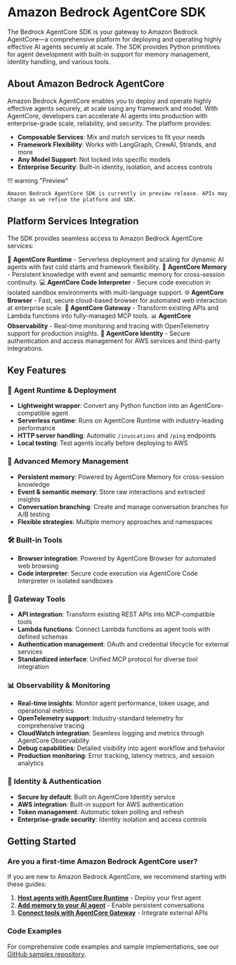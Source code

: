 # Amazon Bedrock AgentCore SDK

The Bedrock AgentCore SDK is your gateway to Amazon Bedrock AgentCore—a comprehensive platform for deploying and operating highly effective AI agents securely at scale. The SDK provides Python primitives for agent development with built-in support for memory management, identity handling, and various tools.

## About Amazon Bedrock AgentCore

Amazon Bedrock AgentCore enables you to deploy and operate highly effective agents securely, at scale using any framework and model. With AgentCore, developers can accelerate AI agents into production with enterprise-grade scale, reliability, and security. The platform provides:

- **Composable Services**: Mix and match services to fit your needs
- **Framework Flexibility**: Works with LangGraph, CrewAI, Strands, and more
- **Any Model Support**: Not locked into specific models
- **Enterprise Security**: Built-in identity, isolation, and access controls

!!! warning "Preview"

    Amazon Bedrock AgentCore SDK is currently in preview release. APIs may change as we refine the platform and SDK.

## Platform Services Integration

The SDK provides seamless access to Amazon Bedrock AgentCore services:

🚀 **AgentCore Runtime** - Serverless deployment and scaling for dynamic AI agents with fast cold starts and framework flexibility.
🧠 **AgentCore Memory** - Persistent knowledge with event and semantic memory for cross-session continuity.
💻 **AgentCore Code Interpreter** - Secure code execution in isolated sandbox environments with multi-language support.
🌐 **AgentCore Browser** -  Fast, secure cloud-based browser for automated web interaction at enterprise scale.
🔗 **AgentCore Gateway** - Transform existing APIs and Lambda functions into fully-managed MCP tools.
📊 **AgentCore Observability** - Real-time monitoring and tracing with OpenTelemetry support for production insights.
🔐 **AgentCore Identity** - Secure authentication and access management for AWS services and third-party integrations.

## Key Features

### 🚀 **Agent Runtime & Deployment**
- **Lightweight wrapper**: Convert any Python function into an AgentCore-compatible agent
- **Serverless runtime**: Runs on AgentCore Runtime with industry-leading performance
- **HTTP server handling**: Automatic `/invocations` and `/ping` endpoints
- **Local testing**: Test agents locally before deploying to AWS

### 🧠 **Advanced Memory Management**
- **Persistent memory**: Powered by AgentCore Memory for cross-session knowledge
- **Event & semantic memory**: Store raw interactions and extracted insights
- **Conversation branching**: Create and manage conversation branches for A/B testing
- **Flexible strategies**: Multiple memory approaches and namespaces

### 🛠 **Built-in Tools**
- **Browser integration**: Powered by AgentCore Browser for automated web browsing
- **Code interpreter**: Secure code execution via AgentCore Code Interpreter in isolated sandboxes

### 🔗 **Gateway Tools**
- **API integration**: Transform existing REST APIs into MCP-compatible tools
- **Lambda functions**: Connect Lambda functions as agent tools with defined schemas
- **Authentication management**: OAuth and credential lifecycle for external services
- **Standardized interface**: Unified MCP protocol for diverse tool integration

### 📊 **Observability & Monitoring**
- **Real-time insights**: Monitor agent performance, token usage, and operational metrics
- **OpenTelemetry support**: Industry-standard telemetry for comprehensive tracing
- **CloudWatch integration**: Seamless logging and metrics through AgentCore Observability
- **Debug capabilities**: Detailed visibility into agent workflow and behavior
- **Production monitoring**: Error tracking, latency metrics, and session analytics

### 🔐 **Identity & Authentication**
- **Secure by default**: Built on AgentCore Identity service
- **AWS integration**: Built-in support for AWS authentication
- **Token management**: Automatic token polling and refresh
- **Enterprise-grade security**: Identity isolation and access controls

## Getting Started

### Are you a first-time Amazon Bedrock AgentCore user?

If you are new to Amazon Bedrock AgentCore, we recommend starting with these guides:

1. **[Host agents with AgentCore Runtime](user-guide/runtime/quickstart.md)** - Deploy your first agent
2. **[Add memory to your AI agent](user-guide/memory/quickstart.md)** - Enable persistent conversations
4. **[Connect tools with AgentCore Gateway](examples/gateway-integration.md)** - Integrate external APIs

### Code Examples

For comprehensive code examples and sample implementations, see our [GitHub samples repository](https://github.com/awslabs/amazon-bedrock-agentcore-samples/).
